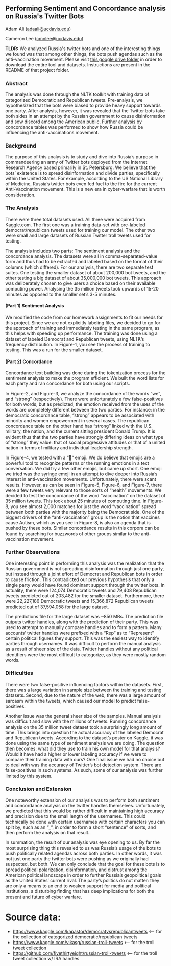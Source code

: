 ## Performing Sentiment and Concordance analysis on Russia's Twitter Bots

Adam Ali (adaali@ucdavis.edu)

Cameron Lee (cmnlee@ucdavis.edu)

**TLDR:** We analyzed Russia's twitter bots and one of the interesting things we found was that among other things, the bots push agendas such as the anti-vaccination movement. Please visit [this google drive folder](https://drive.google.com/drive/folders/1YdP61uRxt10GlX3WXLQ_1aiEglZ28Wve?usp=sharing) in order to download the entire tool and datasets. Instructions are present in the README of that project folder.

### Abstract

The analysis was done through the NLTK toolkit with training data of categorized Democratic and Republican tweets. Pre-analysis, we hypothesized that the bots were biased to provide heavy support towards one party. After analysis, however, it was revealed that the Twitter bots take both sides in an attempt by the Russian government to cause disinformation and sow discord among the American public. Further analysis by concordance tables was performed to show how Russia could be influencing the anti-vaccinations movement.

### Background

The purpose of this analysis is to study and dive into Russia’s purpose in commandeering an army of Twitter bots deployed from the Internet Research Agency based primarily in St. Petersburg. We believe that the bots’ existence is to spread disinformation and divide parties, specifically within the United States. For example, according to the US National Library of Medicine, Russia’s twitter bots even fed fuel to the fire for the current Anti-Vaccination movement. This is a new era in cyber-warfare that is worth consideration.

### The Analysis

There were three total datasets used. All three were acquired from Kaggle.com.  The first one was a training data-set with pre-labeled democrat/republican tweets used for training our model. The other two were small and large datasets of Russian Twitter troll tweets used for testing.

 The analysis includes two parts: The sentiment analysis and the concordance analysis. The datasets were all in comma-separated-value form and thus had to be extracted and labeled based on the format of their columns (which differed). For our analysis, there are two separate test suites. One testing the smaller dataset of about 200,000 bot tweets, and the other testing a big dataset of about 35,000,000 bot tweets. This approach was deliberately chosen to give users a choice based on their available computing power. Analysing the 35 million tweets took upwards of 15-20 minutes as opposed to the smaller set’s 3-5 minutes. 

#### (Part 1) Sentiment Analysis

We modified the code from our homework assignments to fit our needs for this project. Since we are not explicitly labeling files, we decided to go for the approach of training and immediately testing in the same program, as this helps with speeding up performance. The training was done using a dataset of labeled Democrat and Republican tweets, using NLTK’s frequency distribution. In Figure-1, you see the process of training to testing. This was a run for the smaller dataset.

#### (Part 2) Concordance

Concordance text building was done during the tokenization process for the sentiment analysis to make the program efficient. We built the word lists for each party and ran concordance for both using our scripts.

In Figure-2, and Figure-3, we analyze the concordance of the words “we”, and “strong” (respectively). There were unfortunately a few false-positives for both words, but as predicted, the emotion received from the uses of the words are completely different between the two parties. For instance: in the democratic concordance table, “strong” appears to be associated with minority and women empowerment in several cases. The republican concordance table on the other hand has “strong” linked with the U.S. military, the nation, and the current sitting president Donald Trump. It is evident thus that the two parties have strongly differing ideas on what type of “strong” they value: that of social progressive attitudes or that of a united nation in terms of military and individual leadership strength.

In Figure-4, we tested with a “💩“ emoji. We do believe that emojis are a powerful tool to recognize patterns or the running emotions in a text conversation.  We did try a few other emojis, but came up short. One emoji we tried was the syringe emoji in an attempt to dive deeper into Russia’s interest in anti-vaccination movements. Unfortunately, there were scant results. However,  as can be seen
in Figure-5, Figure-6, and Figure-7, there were a few tweets very relevant to those sorts of “health” movements. We decided to test the concordance of the word “vaccination” on the dataset of 35 million tweets. This took about 25 minutes of computing time. In Figure-8, you see almost 2,000 matches for just the word “vaccination” spread between both parties with the majority being the Democrat side. One of the biggest drivers of the “anti-vaccination” group is the notion that vaccines cause Autism, which as you see in Figure-8, is also an agenda that is pushed by these bots. Similar concordance results in this corpora can be found by searching for buzzwords of other groups similar to the anti-vaccination movement.

### Further Observations

One interesting point in performing this analysis was the realization that the Russian government is not spreading disinformation through just one party, but instead through a joint effort of Democrat and Republican bots in order to cause friction. This contradicted our previous hypothesis that only a single party would have found dominant support through the twitter bots. In actuality, there were 124,074 Democratic tweets and 79,408 Republican tweets predicted out of 203,482 for the smaller dataset. Furthermore, there were 22,227,186 Democratic tweets and 15,366,872 Republican tweets predicted out of 37,594,058 for the large dataset. 

The predictions file for the large dataset was ~850 MBs. The prediction file outputs twitter handles, along with the prediction of their party. This was used to attempt to manually compare handles and to form a pattern. Many accounts’ twitter handles were prefixed with a “Rep” as to “Represent” certain political figures they support. This was the easiest way to identify parties through usernames. It was difficult to perform the manual analysis as a result of sheer size of the data. Twitter handles without any political identifiers were the most difficult to categorize, as they were mostly random words. 

### Difficulties

There were two false-positive influencing factors within the datasets. First, there was a large variation in sample size between the training and testing datasets. Second, due to the nature of the web, there was a large amount of sarcasm within the tweets, which caused our model to predict false-positives.

Another issue was the general sheer size of the samples. Manual analysis was difficult and slow with the millions of tweets. Running concordance analysis on the 35 million tweet dataset took a surprisingly long amount of time.  This brings into question the actual accuracy of the labeled Democrat and Republican tweets. According to the dataset’s poster on Kaggle, it was done using the same type of sentiment analysis we are doing. The question then becomes: what did they use to train his own model for that analysis? Would it have had a higher or lower labeling accuracy if we were to compare their training data with ours? 
One final issue we had no choice but to deal with was the accuracy of Twitter’s bot detection system. There are false-positives in such systems. As such, some of our analysis was further limited by this system.

### Conclusion and Extension

One noteworthy extension of our analysis was to perform both sentiment and concordance analysis on the twitter handles themselves.  Unfortunately, we predicted that this would be rather difficult in maintaining high accuracy and precision due to the small length of the usernames. This could technically be done with certain usernames with certain characters you can split by, such as an “_”, in order to form a short “sentence” of sorts, and then perform the analysis on that result..

In summation, the result of our analysis was eye opening to us. By far the most surprising thing this revealed to us was Russia’s usage of the bots to push politically related agendas across both parties. In other words, it was not just one party the twitter bots were pushing as we originally had suspected, but both. We can only conclude that the goal for these bots is to spread political polarization, disinformation, and distrust among the American political landscape in order to further Russia’s geopolitical goals as the United States’ current rival. The party’s politics do not matter: they are only a means to an end to weaken support for media and political institutions, a disturbing finding that has deep implications for both the present and future of cyber warfare.

# Source data:

- https://www.kaggle.com/kapastor/democratvsrepublicantweets <-- for the collection of categorized democratic/republican tweets
- https://www.kaggle.com/vikasg/russian-troll-tweets <-- for the troll tweet collection
- https://github.com/fivethirtyeight/russian-troll-tweets <-- for the troll tweet collection w/ IRA handles

